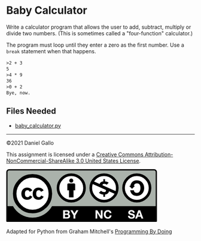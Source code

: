 # Baby Calculator

Write a calculator program that allows the user to add, subtract, multiply or divide two numbers. (This is sometimes called a "four-function" calculator.)

The program must loop until they enter a zero as the first number. Use a `break` statement when that happens.

```
>2 + 3
5
>4 * 9
36
>0 + 2
Bye, now.
```

## Files Needed

* [baby_calculator.py](../_static/examples/baby_calculator.py)


---


©2021 Daniel Gallo


This assignment is licensed under a
[Creative Commons Attribution-NonCommercial-ShareAlike 3.0 United States License](https://creativecommons.org/licenses/by-nc-sa/3.0/us/deed.en_US).  

![Creative Commons License](images/by-nc-sa.png)







Adapted for Python from Graham Mitchell's [Programming By Doing](https://programmingbydoing.com/)